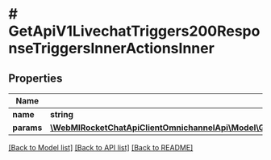 # # GetApiV1LivechatTriggers200ResponseTriggersInnerActionsInner

## Properties

Name | Type | Description | Notes
------------ | ------------- | ------------- | -------------
**name** | **string** |  | [optional]
**params** | [**\WebMIRocketChatApiClientOmnichannelApi\Model\GetApiV1LivechatTriggers200ResponseTriggersInnerActionsInnerParams**](GetApiV1LivechatTriggers200ResponseTriggersInnerActionsInnerParams.md) |  | [optional]

[[Back to Model list]](../../README.md#models) [[Back to API list]](../../README.md#endpoints) [[Back to README]](../../README.md)
